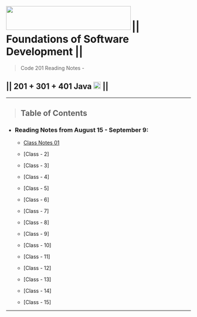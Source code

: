 <img src="https://members-csforall.imgix.net/members/logos/code-fellows-logo-horizontal-2-color-black.png" width="340" height="65" align="left">  



# ||  Foundations of Software Development ||

> Code 201 Reading Notes - 

## || 201 + 301 + 401 Java <img src="https://www.svgrepo.com/show/184143/java.svg"  width="20" height="20"> ||

---

> ## Table of Contents

- ### Reading Notes from August 15 - September 9:

  - [Class Notes 01](https://github.com/dustinapodaca/reading-notes/blob/main/class-01.md)

  - [Class - 2]

  - [Class - 3]

  - [Class - 4]

  - [Class - 5]

  - [Class - 6]

  - [Class - 7]

  - [Class - 8]

  - [Class - 9]

  - [Class - 10]

  - [Class - 11]

  - [Class - 12]

  - [Class - 13]

  - [Class - 14]

  - [Class - 15]

---
